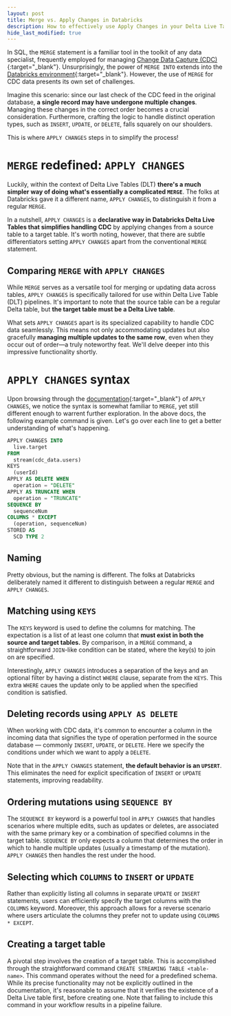 ```yaml
---
layout: post
title: Merge vs. Apply Changes in Databricks
description: How to effectively use Apply Changes in your Delta Live Table pipeline
hide_last_modified: true
---
```


In SQL, the `MERGE` statement is a familiar tool in the toolkit of any data specialist, frequently employed for managing [Change Data Capture (CDC)](https://learn.microsoft.com/en-us/azure/databricks/delta/delta-change-data-feed){:target="_blank"}. Unsurprisingly, the power of `MERGE INTO` extends into the [Databricks environment](https://docs.databricks.com/en/sql/language-manual/delta-merge-into.html){:target="_blank"}. However, the use of `MERGE` for CDC data presents its own set of challenges.

Imagine this scenario: since our last check of the CDC feed in the original database, **a single record may have undergone multiple changes**. Managing these changes in the correct order becomes a crucial consideration. Furthermore, crafting the logic to handle distinct operation types, such as `INSERT`, `UPDATE`, or `DELETE`, falls squarely on our shoulders.

This is where `APPLY CHANGES` steps in to simplify the process!

# `MERGE` redefined: `APPLY CHANGES`

Luckily, within the context of Delta Live Tables (DLT) **there's a much simpler way of doing what's essentially a complicated `MERGE`**. The folks at Databricks gave it a different name, `APPLY CHANGES`, to distinguish it from a regular `MERGE`.

In a nutshell, `APPLY CHANGES` is a **declarative way in Databricks Delta Live Tables that simplifies handling CDC** by applying changes from a source table to a target table. It's worth noting, however, that there are subtle differentiators setting `APPLY CHANGES` apart from the conventional `MERGE` statement.

## Comparing `MERGE` with `APPLY CHANGES`

While `MERGE` serves as a versatile tool for merging or updating data across tables, `APPLY CHANGES` is specifically tailored for use within Delta Live Table (DLT) pipelines. It's important to note that the source table can be a regular Delta table, but **the target table must be a Delta Live table**.

What sets `APPLY CHANGES` apart is its specialized capability to handle CDC data seamlessly. This means not only accommodating updates but also gracefully **managing multiple updates to the same row**, even when they occur out of order—a truly noteworthy feat. We'll delve deeper into this impressive functionality shortly.

# `APPLY CHANGES` syntax

Upon browsing through the [documentation](https://learn.microsoft.com/en-us/azure/databricks/delta-live-tables/cdc){:target="_blank"} of `APPLY CHANGES`, we notice the syntax is somewhat familiar to `MERGE`, yet still different enough to warrent further exploration. In the above docs, the following example command is given. Let's go over each line to get a better understanding of what's happening.

```sql
APPLY CHANGES INTO
  live.target
FROM
  stream(cdc_data.users)
KEYS
  (userId)
APPLY AS DELETE WHEN
  operation = "DELETE"
APPLY AS TRUNCATE WHEN
  operation = "TRUNCATE"
SEQUENCE BY
  sequenceNum
COLUMNS * EXCEPT
  (operation, sequenceNum)
STORED AS
  SCD TYPE 2
```

## Naming

Pretty obvious, but the naming is different. The folks at Databricks deliberately named it different to distinguish between a regular `MERGE` and `APPLY CHANGES`.

## Matching using `KEYS`

The `KEYS` keyword is used to define the columns for matching. The expectation is a list of at least one column that **must exist in both the source and target tables.** By comparison, in a `MERGE` command, a straightforward `JOIN`-like condition can be stated, where the key(s) to join on are specified.

Interestingly, `APPLY CHANGES` introduces a separation of the keys and an optional filter by having a distinct `WHERE` clause, separate from the `KEYS`. This extra `WHERE` caues the update only to be applied when the specified condition is satisfied.

## Deleting records using `APPLY AS DELETE`

When working with CDC data, it's common to encounter a column in the incoming data that signifies the type of operation performed in the source database — commonly `INSERT`, `UPDATE`, or `DELETE`. Here we specify the conditions under which we want to apply a `DELETE`.

Note that in the `APPLY CHANGES` statement, **the default behavior is an `UPSERT`**. This eliminates the need for explicit specification of `INSERT` or `UPDATE` statements, improving readability.

## Ordering mutations using `SEQUENCE BY`

The `SEQUENCE BY` keyword is a powerful tool in `APPLY CHANGES` that handles scenarios where multiple edits, such as updates or deletes, are associated with the same primary key or a combination of specified columns in the target table. `SEQUENCE BY` only expects a column that determines the order in which to handle multiple updates (usually a timestamp of the mutation). `APPLY CHANGES` then handles the rest under the hood.

## Selecting which `COLUMNS` to `INSERT` or `UPDATE`

Rather than explicitly listing all columns in separate `UPDATE` or `INSERT` statements, users can efficiently specify the target columns with the `COLUMNS` keyword. Moreover, this approach allows for a reverse scenario where users articulate the columns they prefer not to update using `COLUMNS * EXCEPT`.

## Creating a target table

A pivotal step involves the creation of a target table. This is accomplished through the straightforward command `CREATE STREAMING TABLE <table-name>`. This command operates without the need for a predefined schema. While its precise functionality may not be explicitly outlined in the documentation, it's reasonable to assume that it verifies the existence of a Delta Live table first, before creating one. Note that failing to include this command in your workflow results in a pipeline failure.
